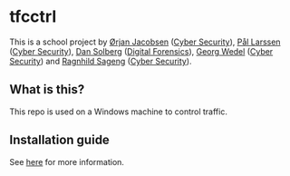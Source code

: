 # tfcctrl

This is a school project by [Ørjan Jacobsen](https://github.com/orjanj) ([Cyber Security](https://www.noroff.no/en/studies/university-college/cyber-security)), [Pål Larssen](https://github.com/palarssen) ([Cyber Security](https://www.noroff.no/en/studies/university-college/cyber-security)), [Dan Solberg](https://github.com/dansolb) ([Digital Forensics](https://www.noroff.no/en/studies/university-college/digital-forensics)), [Georg Wedel](https://github.com/DarkGogg) ([Cyber Security](https://www.noroff.no/en/studies/university-college/cyber-security)) and [Ragnhild Sageng](https://github.com/Lixona) ([Cyber Security](https://www.noroff.no/en/studies/university-college/cyber-security)).

## What is this?
This repo is used on a Windows machine to control traffic.

## Installation guide
See [here](docs/installation.md) for more information.
